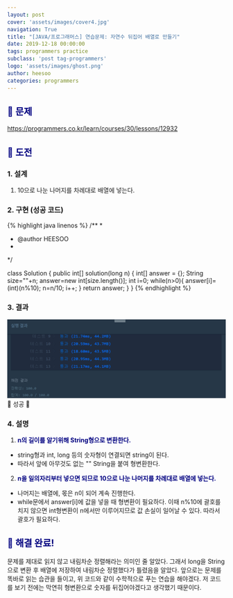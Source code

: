 ```yaml
---
layout: post
cover: 'assets/images/cover4.jpg'
navigation: True
title: "[JAVA/프로그래머스] 연습문제: 자연수 뒤집어 배열로 만들기"
date: 2019-12-18 00:00:00
tags: programmers practice
subclass: 'post tag-programmers'
logo: 'assets/images/ghost.png'
author: heesoo
categories: programmers
---
```

## <span style="color:navy">👀 문제</span>
<https://programmers.co.kr/learn/courses/30/lessons/12932>

## <span style="color:navy">👊 도전</span>

### 1. 설계
1. 10으로 나눈 나머지를 차례대로 배열에 넣는다.

### 2. 구현 (성공 코드)
{% highlight java linenos %}
/**
 *
 * @author HEESOO
 *
 */

 class Solution {
   public int[] solution(long n) {
       int[] answer = {};
       String size=""+n;
       answer=new int[size.length()];
       int i=0;
       while(n>0){
           answer[i]=(int)(n%10);
           n=n/10;
           i++;
       }
       return answer;
   }
 }
 {% endhighlight %}

### 3. 결과
![실행결과](./assets/images/191218_5.PNG)
🤟 성공 🤟

### 4. 설명
1. **<span style="color:navy">n의 길이를 알기위해 String형으로 변환한다.</span>**
- string형과 int, long 등의 숫자형이 연결되면 string이 된다.
- 따라서 앞에 아무것도 없는 "" String을 붙여 형변환한다.
2. **<span style="color:navy">n을 일의자리부터 넣으면 되므로 10으로 나눈 나머지를 차례대로 배열에 넣는다.</span>**
- 나머지는 배열에, 몫은 n이 되어 계속 진행한다.
- while문에서 answer[i]에 값을 넣을 때 형변환이 필요하다. 이때 n%10에 괄호를 치지 않으면 int형변환이 n에서만 이루어지므로 값 손실이 일어날 수 있다. 따라서 괄호가 필요하다.

## <span style="color:navy">👏 해결 완료!</span>
문제를 제대로 읽지 않고 내림차순 정렬해라는 의미인 줄 알았다. 그래서 long을 String으로 변환 후 배열에 저장하여 내림차순 정렬했다가 틀렸음을 알았다. 앞으로는 문제를 똑바로 읽는 습관을 들이고, 위 코드와 같이 수학적으로 푸는 연습을 해야겠다. 저 코드를 보기 전에는 막연히 형변환으로 숫자를 뒤집어야겠다고 생각했기 때문이다.
